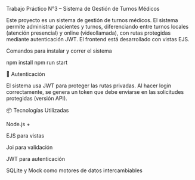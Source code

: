 Trabajo Práctico N°3 – Sistema de Gestión de Turnos Médicos

Este proyecto es un sistema de gestión de turnos médicos. El sistema permite administrar pacientes y turnos, diferenciando entre turnos locales (atención presencial) y online (videollamada), con rutas protegidas mediante autenticación JWT. El frontend está desarrollado con vistas EJS.

Comandos para instalar y correr el sistema

npm install
npm run start

🔐 Autenticación

El sistema usa JWT para proteger las rutas privadas. Al hacer login correctamente, se genera un token que debe enviarse en las solicitudes protegidas (versión API).

📦 Tecnologías Utilizadas

Node.js +

EJS para vistas

Joi para validación

JWT para autenticación

SQLite y Mock como motores de datos intercambiables
